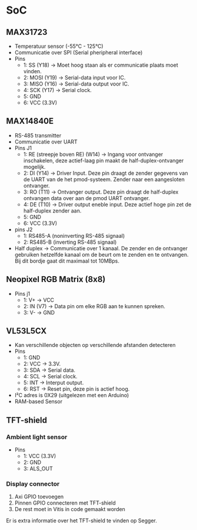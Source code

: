 # SoC

## MAX31723
- Temperatuur sensor (-55°C - 125°C)
- Communicatie over SPI (Serial pheripheral interface)
- Pins 
	* 1: SS (Y18) &rarr; Moet hoog staan als er communicatie plaats moet vinden.
	* 2: MOSI (Y19) &rarr; Serial-data input voor IC.
	* 3: MISO (Y16) &rarr; Serial-data output voor IC.
	* 4: SCK (Y17) &rarr; Serial clock.
	* 5: GND
	* 6: VCC (3.3V)

## MAX14840E
- RS-485 transmitter
- Communicatie over UART
- Pins J1
	* 1: RE (streepje boven RE) (W14) &rarr; Ingang voor ontvanger inschakelen, deze actief-laag pin maakt de half-duplex-ontvanger mogelijk.
	* 2: DI (Y14) &rarr; Driver Input. Deze pin draagt de zender gegevens van de UART van de het pmod-systeem. Zender naar een aangesloten ontvanger.
	* 3: RO (T11) &rarr; Ontvanger output. Deze pin draagt de half-duplex ontvangen data over aan de pmod UART ontvanger.
	* 4: DE (T10) &rarr; Driver output eneble input. Deze actief hoge pin zet de half-duplex zender aan.
	* 5: GND
	* 6: VCC (3.3V)
- pins J2
	* 1: RS485-A (noninverting RS-485 signaal)
	* 2: RS485-B (inverting RS-485 signaal)
- Half duplex &rarr; Communicatie over 1 kanaal. De zender en de ontvanger gebruiken hetzelfde kanaal om de beurt om te zenden en te ontvangen. Bij dit bordje gaat dit maximaal tot 10MBps.

## Neopixel RGB Matrix (8x8)
- Pins j1
	* 1: V+ &rarr; VCC
	* 2: IN (V7) &rarr; Data pin om elke RGB aan te kunnen spreken.
	* 3: V- &rarr; GND

## VL53L5CX
- Kan verschillende objecten op verschillende afstanden detecteren
- Pins 
	* 1: GND
	* 2: VCC &rarr; 3.3V.
	* 3: SDA &rarr; Serial data.
	* 4: SCL &rarr; Serial clock.
	* 5: INT &rarr; Interput output.
	* 6: RST &rarr; Reset pin, deze pin is actief hoog.
-	I²C adres is 0X29 (uitgelezen met een Arduino)
-	RAM-based Sensor

## TFT-shield
### Ambient light sensor 
- Pins 
	* 1: VCC (3.3V)
	* 2: GND
	* 3: ALS_OUT
### Display connector
1. Axi GPIO toevoegen
2. Pinnen GPIO connecteren met TFT-shield
3. De rest moet in Vitis in code gemaakt worden

<p>Er is extra informatie over het TFT-shield te vinden op Segger.</p>
